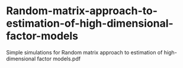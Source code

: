 # Random-matrix-approach-to-estimation-of-high-dimensional-factor-models
Simple simulations for Random matrix approach to estimation of high-dimensional factor models.pdf
